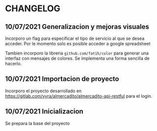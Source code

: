 # CHANGELOG

## 10/07/2021 Generalizacion y mejoras visuales

Incorporo un flag para especificar el tipo de servicio al que se desea acceder. Por le momento solo es posible acceder a google spreadsheet

Tambien incorporo la libreria ```github.com/fatih/color``` para generar una interfaz con mensajes de colores. Se implementa una forma sencilla de hacerlo.

## 10/07/2021 Importacion de proyecto

Incorporo el proyecto desarrollado en https://gitlab.com/vyra/almercadito/almercadito-api-restful para el login.

## 10/07/2021 Inicializacion

Se prepara la base del proyecto
